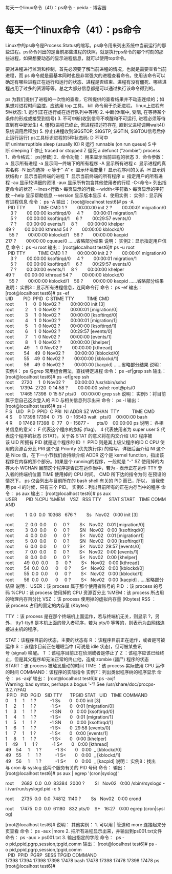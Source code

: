 每天一个linux命令（41）：ps命令 - peida - 博客园

#  每天一个linux命令（41）：ps命令

Linux中的ps命令是Process Status的缩写。ps命令用来列出系统中当前运行的那些进程。ps命令列出的是当前那些进程的快照，就是执行ps命令的那个时刻的那些进程，如果想要动态的显示进程信息，就可以使用top命令。

要对进程进行监测和控制，首先必须要了解当前进程的情况，也就是需要查看当前进程，而 ps 命令就是最基本同时也是非常强大的进程查看命令。使用该命令可以确定有哪些进程正在运行和运行的状态、进程是否结束、进程有没有僵死、哪些进程占用了过多的资源等等。总之大部分信息都是可以通过执行该命令得到的。

ps 为我们提供了进程的一次性的查看，它所提供的查看结果并不动态连续的；如果想对进程时间监控，应该用 top 工具。
kill 命令用于杀死进程。
linux上进程有5种状态:
1. 运行(正在运行或在运行队列中等待)
2. 中断(休眠中, 受阻, 在等待某个条件的形成或接受到信号)
3. 不可中断(收到信号不唤醒和不可运行, 进程必须等待直到有中断发生)
4. 僵死(进程已终止, 但进程描述符存在, 直到父进程调用wait4()系统调用后释放)
5. 停止(进程收到SIGSTOP, SIGSTP, SIGTIN, SIGTOU信号后停止运行运行)
ps工具标识进程的5种状态码:
D 不可中断 uninterruptible sleep (usually IO)
R 运行 runnable (on run queue)
S 中断 sleeping
T 停止 traced or stopped
Z 僵死 a defunct (”zombie”) process
1．命令格式：
ps[参数]
2．命令功能：
用来显示当前进程的状态
3．命令参数：
a  显示所有进程
-a 显示同一终端下的所有程序
-A 显示所有进程
c  显示进程的真实名称
-N 反向选择
-e 等于“-A”
e  显示环境变量
f  显示程序间的关系
-H 显示树状结构
r  显示当前终端的进程
T  显示当前终端的所有程序
u  指定用户的所有进程
-au 显示较详细的资讯
-aux 显示所有包含其他使用者的行程
-C<命令> 列出指定命令的状况
--lines<行数> 每页显示的行数
--width<字符数> 每页显示的字符数
--help 显示帮助信息
--version 显示版本显示
4．使用实例：
实例1：显示所有进程信息
命令：
ps -A
输出：
[root@localhost test6]# ps -A
  PID TTY          TIME CMD
1 ?        00:00:00 init
2 ?        00:00:01 migration/0
    3 ?        00:00:00 ksoftirqd/0
    4 ?        00:00:01 migration/1
    5 ?        00:00:00 ksoftirqd/1
    6 ?        00:29:57 events/0
    7 ?        00:00:00 events/1
    8 ?        00:00:00 khelper
49 ?        00:00:00 kthread
54 ?        00:00:00 kblockd/0
   55 ?        00:00:00 kblockd/1
   56 ?        00:00:00 kacpid
217 ?        00:00:00 cqueue/0
……省略部分结果
说明：
实例2：显示指定用户信息
命令：
ps -u root
输出：
[root@localhost test6]# ps -u root
  PID TTY          TIME CMD
1 ?        00:00:00 init
2 ?        00:00:01 migration/0
    3 ?        00:00:00 ksoftirqd/0
    4 ?        00:00:01 migration/1
    5 ?        00:00:00 ksoftirqd/1
    6 ?        00:29:57 events/0
    7 ?        00:00:00 events/1
    8 ?        00:00:00 khelper
49 ?        00:00:00 kthread
54 ?        00:00:00 kblockd/0
   55 ?        00:00:00 kblockd/1
   56 ?        00:00:00 kacpid
……省略部分结果
说明：
实例3：显示所有进程信息，连同命令行
命令：
ps -ef
输出：
[root@localhost test6]# ps -ef
UID        PID  PPID  C STIME TTY          TIME CMD
root         1     0  0 Nov02 ?        00:00:00 init [3]
root         2     1  0 Nov02 ?        00:00:01 [migration/0]
root         3     1  0 Nov02 ?        00:00:00 [ksoftirqd/0]
root         4     1  0 Nov02 ?        00:00:01 [migration/1]
root         5     1  0 Nov02 ?        00:00:00 [ksoftirqd/1]
root         6     1  0 Nov02 ?        00:29:57 [events/0]
root         7     1  0 Nov02 ?        00:00:00 [events/1]
root         8     1  0 Nov02 ?        00:00:00 [khelper]
root        49     1  0 Nov02 ?        00:00:00 [kthread]
root        54    49  0 Nov02 ?        00:00:00 [kblockd/0]
root        55    49  0 Nov02 ?        00:00:00 [kblockd/1]
root        56    49  0 Nov02 ?        00:00:00 [kacpid]
……省略部分结果
说明：
实例4： ps 与grep 常用组合用法，查找特定进程
命令：
ps -ef|grep ssh
输出：
[root@localhost test6]# ps -ef|grep ssh
root      2720     1  0 Nov02 ?        00:00:00 /usr/sbin/sshd
root     17394  2720  0 14:58 ?        00:00:00 sshd: root@pts/0
root     17465 17398  0 15:57 pts/0    00:00:00 grep ssh
说明：
实例5：将目前属于您自己这次登入的 PID 与相关信息列示出来
命令：
ps -l
输出：
[root@localhost test6]# ps -l
F S   UID   PID  PPID  C PRI  NI ADDR SZ WCHAN  TTY          TIME CMD
4 S     0 17398 17394  0  75   0 - 16543 wait   pts/0    00:00:00 bash
4 R     0 17469 17398  0  77   0 - 15877 -      pts/0    00:00:00 ps
说明：
各相关信息的意义：
F 代表这个程序的旗标 (flag)， 4 代表使用者为 super user
S 代表这个程序的状态 (STAT)，关于各 STAT 的意义将在内文介绍
UID 程序被该 UID 所拥有
PID 就是这个程序的 ID ！
PPID 则是其上级父程序的ID
C CPU 使用的资源百分比
PRI 这个是 Priority (优先执行序) 的缩写，详细后面介绍
NI 这个是 Nice 值，在下一小节我们会持续介绍
ADDR 这个是 kernel function，指出该程序在内存的那个部分。如果是个 running的程序，一般就是 "-"
SZ 使用掉的内存大小
WCHAN 目前这个程序是否正在运作当中，若为 - 表示正在运作
TTY 登入者的终端机位置
TIME 使用掉的 CPU 时间。
CMD 所下达的指令为何
在预设的情况下， ps 仅会列出与目前所在的 bash shell 有关的 PID 而已，所以， 当我使用 ps -l 的时候，只有三个 PID。
实例6：列出目前所有的正在内存当中的程序
命令：
ps aux
输出：
[root@localhost test6]# ps aux
USER       PID %CPU %MEM    VSZ   RSS TTY      STAT START   TIME COMMAND

root         1  0.0  0.0  10368   676 ?        Ss   Nov02   0:00 init [3]

root         2  0.0  0.0      0     0 ?        S<   Nov02   0:01 [migration/0]
root         3  0.0  0.0      0     0 ?        SN   Nov02   0:00 [ksoftirqd/0]
root         4  0.0  0.0      0     0 ?        S<   Nov02   0:01 [migration/1]
root         5  0.0  0.0      0     0 ?        SN   Nov02   0:00 [ksoftirqd/1]
root         6  0.0  0.0      0     0 ?        S<   Nov02  29:57 [events/0]
root         7  0.0  0.0      0     0 ?        S<   Nov02   0:00 [events/1]
root         8  0.0  0.0      0     0 ?        S<   Nov02   0:00 [khelper]
root        49  0.0  0.0      0     0 ?        S<   Nov02   0:00 [kthread]
root        54  0.0  0.0      0     0 ?        S<   Nov02   0:00 [kblockd/0]
root        55  0.0  0.0      0     0 ?        S<   Nov02   0:00 [kblockd/1]
root        56  0.0  0.0      0     0 ?        S<   Nov02   0:00 [kacpid]
……省略部分结果
说明：
USER：该 process 属于那个使用者账号的
PID ：该 process 的号码
%CPU：该 process 使用掉的 CPU 资源百分比
%MEM：该 process 所占用的物理内存百分比
VSZ ：该 process 使用掉的虚拟内存量 (Kbytes)
RSS ：该 process 占用的固定的内存量 (Kbytes)

TTY ：该 process 是在那个终端机上面运作，若与终端机无关，则显示 ?，另外， tty1-tty6 是本机上面的登入者程序，若为 pts/0 等等的，则表示为由网络连接进主机的程序。

STAT：该程序目前的状态，主要的状态有
R ：该程序目前正在运作，或者是可被运作
S ：该程序目前正在睡眠当中 (可说是 idle 状态)，但可被某些讯号 (signal) 唤醒。
T ：该程序目前正在侦测或者是停止了
Z ：该程序应该已经终止，但是其父程序却无法正常的终止他，造成 zombie (疆尸) 程序的状态
START：该 process 被触发启动的时间
TIME ：该 process 实际使用 CPU 运作的时间
COMMAND：该程序的实际指令
实例7：列出类似程序树的程序显示
命令：
ps -axjf
输出：
[root@localhost test6]# ps -axjf
Warning: bad syntax, perhaps a bogus '-'? See /usr/share/doc/procps-3.2.7/FAQ
 PPID   PID  PGID   SID TTY      TPGID STAT   UID   TIME COMMAND
0     1     1     1 ?           -1 Ss       0   0:00 init [3]
1     2     1     1 ?           -1 S<       0   0:01 [migration/0]
1     3     1     1 ?           -1 SN       0   0:00 [ksoftirqd/0]
1     4     1     1 ?           -1 S<       0   0:01 [migration/1]
1     5     1     1 ?           -1 SN       0   0:00 [ksoftirqd/1]
1     6     1     1 ?           -1 S<       0  29:58 [events/0]
1     7     1     1 ?           -1 S<       0   0:00 [events/1]
1     8     1     1 ?           -1 S<       0   0:00 [khelper]
1    49     1     1 ?           -1 S<       0   0:00 [kthread]
49    54     1     1 ?           -1 S<       0   0:00  \_ [kblockd/0]
49    55     1     1 ?           -1 S<       0   0:00  \_ [kblockd/1]
49    56     1     1 ?           -1 S<       0   0:00  \_ [kacpid]
说明：
实例8：找出与 cron 与 syslog 这两个服务有关的 PID 号码
命令：
输出：
[root@localhost test6]# ps aux | egrep '(cron|syslog)'

root      2682  0.0  0.0  83384  2000 ?        Sl   Nov02   0:00 /sbin/rsyslogd -i /var/run/syslogd.pid -c 5

root      2735  0.0  0.0  74812  1140 ?        Ss   Nov02   0:00 crond

root     17475  0.0  0.0  61180   832 pts/0    S+   16:27   0:00 egrep (cron|syslog)

[root@localhost test6]#
说明：
其他实例：
1. 可以用 | 管道和 more 连接起来分页查看
命令：
ps -aux |more
2. 把所有进程显示出来，并输出到ps001.txt文件
命令：
ps -aux > ps001.txt
3. 输出指定的字段
命令：
 ps -o pid,ppid,pgrp,session,tpgid,comm
输出：
[root@localhost test6]# ps -o pid,ppid,pgrp,session,tpgid,comm
  PID  PPID  PGRP  SESS TPGID COMMAND
17398 17394 17398 17398 17478 bash
17478 17398 17478 17398 17478 ps
[root@localhost test6]#